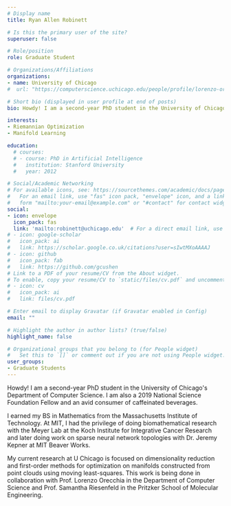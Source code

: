 ```yaml
---
# Display name
title: Ryan Allen Robinett

# Is this the primary user of the site?
superuser: false

# Role/position
role: Graduate Student

# Organizations/Affiliations
organizations:
- name: University of Chicago
#  url: "https://computerscience.uchicago.edu/people/profile/lorenzo-orecchia/"

# Short bio (displayed in user profile at end of posts)
bio: Howdy! I am a second-year PhD student in the University of Chicago's Department of Computer Science. I am also a 2019 National Science Foundation Fellow and an avid consumer of caffeinated beverages. I earned my BS in Mathematics from the Massachusetts Institute of Technology. At MIT, I had the privilege of doing biomathematical research with the Meyer Lab at the Koch Institute for integrative Cancer Research and later doing work on sparse neural network topologies with Dr. Jeremy Kepner at MIT Beaver Works. My current research at U Chicago is focused on dimensionality eduction and first-order methods for optimization on manifolds constructed from point clouds using moving least-squares. This work is being done in collaboration with Prof. Lorenzo Orecchia in he department of Computer Science and Prof. Samantha Riesenfeld in the Pritzker School of Molecular Engineering.

interests:
- Riemannian Optimization
- Manifold Learning

education:
  # courses:
  # - course: PhD in Artificial Intelligence
  #   institution: Stanford University
  #   year: 2012

# Social/Academic Networking
# For available icons, see: https://sourcethemes.com/academic/docs/page-builder/#icons
#   For an email link, use "fas" icon pack, "envelope" icon, and a link in the
#   form "mailto:your-email@example.com" or "#contact" for contact widget.
social:
- icon: envelope
  icon_pack: fas
  link: 'mailto:robinett@uchicago.edu'  # For a direct email link, use "mailto:test@example.org".
# - icon: google-scholar
#   icon_pack: ai
#   link: https://scholar.google.co.uk/citations?user=sIwtMXoAAAAJ
# - icon: github
#   icon_pack: fab
#   link: https://github.com/gcushen
# Link to a PDF of your resume/CV from the About widget.
# To enable, copy your resume/CV to `static/files/cv.pdf` and uncomment the lines below.
# - icon: cv
#   icon_pack: ai
#   link: files/cv.pdf

# Enter email to display Gravatar (if Gravatar enabled in Config)
email: ""

# Highlight the author in author lists? (true/false)
highlight_name: false

# Organizational groups that you belong to (for People widget)
#   Set this to `[]` or comment out if you are not using People widget.
user_groups:
- Graduate Students
---
```

Howdy! I am a second-year PhD student in the University of Chicago's
Department of Computer Science. I am also a 2019 National Science
Foundation Fellow and an avid consumer of caffeinated beverages.

I earned my BS in Mathematics from the Massachusetts Institute
of Technology. At MIT, I had the privilege of doing biomathematical
research with the Meyer Lab at the Koch Institute for Integrative
Cancer Research and later doing work on sparse neural network
topologies with Dr. Jeremy Kepner at MIT Beaver Works.

My current research at U Chicago is focused on dimensionality reduction
and first-order methods for optimization on manifolds
constructed from point clouds using moving least-squares.
This work is being done in collaboration with Prof. Lorenzo Orecchia in the Department of Computer Science and Prof. Samantha Riesenfeld in the Pritzker School of Molecular Engineering.
